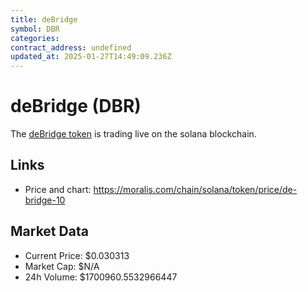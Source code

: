 ```yaml
---
title: deBridge
symbol: DBR
categories: 
contract_address: undefined
updated_at: 2025-01-27T14:49:09.236Z
---
```


# deBridge (DBR)
The [deBridge token](https://moralis.com/chain/solana/token/price/de-bridge-10) is trading live on the solana blockchain.

## Links
- Price and chart: https://moralis.com/chain/solana/token/price/de-bridge-10

## Market Data
- Current Price: $0.030313
- Market Cap: $N/A
- 24h Volume: $1700960.5532966447
